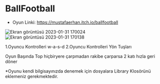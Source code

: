 # BallFootball
* Oyun Linki: https://mustafaerhan.itch.io/ballfootball

![Ekran görüntüsü 2023-01-31 170024](https://user-images.githubusercontent.com/73031908/215781035-1f1de671-5f74-4935-b24e-53cbebe122e8.png)
![Ekran görüntüsü 2023-01-31 170138](https://user-images.githubusercontent.com/73031908/215781240-23089bfb-8d70-45c8-8f5b-e847a0ecf08e.png)

1.Oyuncu Kontrolleri w-a-s-d
2.Oyuncu Kontrolleri Yön Tuşları

Oyun Başında Top hiçbiryere çarpmadan rakibe çarparsa 2 katı hızla geri döner

*Oyunu kendi bilgisayınızda denemek için dosyalara Library Klosörünü eklemeniz gerekmektedir.
